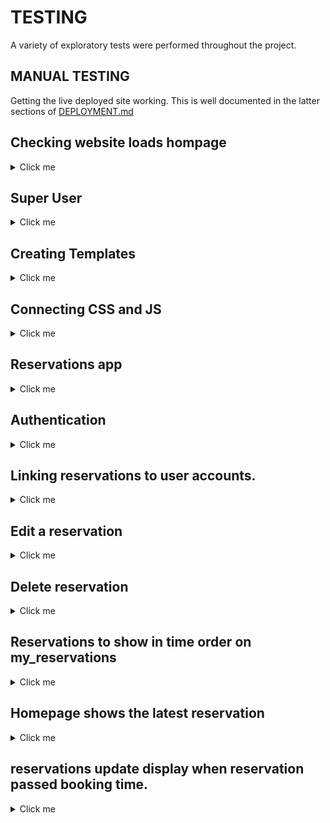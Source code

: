 # TESTING

A variety of exploratory tests were performed throughout the project.

## MANUAL TESTING

Getting the live deployed site working. This is well documented in the latter sections of [DEPLOYMENT.md](DEPLOYMENT.md)

## Checking website loads hompage

<details>
<summary>Click me</summary>

Add the following code to the home/views.py file. This tells the server to display "This is the homepage"

![01](docs/testing/01-load-home-page.png)

Add the following code to the elite_cuisine/urls.py file.

![env secret key](docs/testing/02-load-home-page.png)

Add the following code to the elite_cuisine/settings.py file to installed apps.

![env secret key](docs/testing/03-load-home-page.png)

Use command python3 manage.py runserver to check the home app is linked correctly.

![env secret key](docs/testing/04-load-home-page.png)

</details>

## Super User

<details>
<summary>Click me</summary>

When i originally tried to login as a superuser i recieved this error.

![Error](docs/testing/admin-test-01.png)

After using code institute support i had forgotten to add.

![CSFR](docs/testing/admin-test-02.png)

Admin login now functions correctly.

![Admin Page](docs/testing/admin-test-03.png)

</details>

## Creating Templates 

<details>
<summary>Click me</summary>

Create a top level directory to include your templates 

![Templates](docs/testing/templates-01.png)

connect the templates directory to *elite/settings.py*

![Templates](docs/testing/templates-02.png)

![Templates](docs/testing/templates-03.png)

Once the templates partials are populated. The server looks like this

![Templates](docs/testing/templates-04.png)

</details>

## Connecting CSS and JS

<details>
<summary>Click me</summary>

Connect the static directory to *elite/settings.py*.

![CSS](docs/testing/style01.png)

Create you style.css as shown at the top level.

![CSS](docs/testing/style02.png)

Edit head.html to load sytle sheet.

![CSS](docs/testing/style03.png)

I initally recieved the error below. After chaging *STATIC_URL = '/static/'* in elite/setting.py the style sheet connected.

![CSS](docs/testing/style04.png)

Server with backgorund colour.

![CSS](docs/testing/style05.png)

Create script.js in static directory.

![JS](docs/heroku_deployment/24-js.png)

Connect script.js to base.html.

![JS](docs/heroku_deployment/25-base.html.png)

Check server loads message in developer tools.

![JS](docs/heroku_deployment/26-jsmessage.png)

</details>

## Reservations app 

<details>
<summary>Click me</summary>

First I created the form to be able to submit a reservation and a success page

![Reservation form](docs/testing/reservations01.png)

![Success page](docs/testing/reservations02.png)

Now to create the link to the database. 

![Reservations in Admin page](docs/testing/reservations03.png)

And to style the admin display so it is clearer

![Saved reservation](docs/testing/reservations04.png)

### Testing reservation inputs 

multiple tests have been performed to check the reservations form works correctly.

- Phone number has to be numeric *The letter e can be entered into the IntergerField fo some reason. Maybe because e is a number *
- Date starts at todays date.
- time intervals are set to every 15 minutes
- Number of people is capped betweeen 1-8
- Email has to be an email because of EmailField

### Testing double booking 

THIS WILL BE DONE AT A LATER DATE.

</details>

## Authentication 

<details>
<summary>Click me</summary>

Check allauth working with nav links. Allauth did the hard work for signup/login/logout. Just had to configure navbar.html with Django templates to check authentication. A test account was created to check it worked.

 Not logged in shows this view:

![Not authenticated view](docs/testing/authentication01.png)

 signing up shows:

![Not authenticated view sign up](docs/testing/authentication02.png)

 Logged in shows:

![authenticated view](docs/testing/authentication03.png)

To make users log in before making a reservation. The following code was added:

![reservations/views.py](docs/testing/authentication04.png)

![elite/settings.py](docs/testing/authentication05.png)

Now when a non authenticated user trys to reserve they are redirected to log in page

</details>

## Linking reservations to user accounts.

<details>
<summary>Click me</summary>

This didn't go very well. I updated code to link the reservations:

![model code](docs/testing/authenticating_reservations01.png)

![view code](docs/testing/authenticating_reservations02.png)

After this i tried to migrate but forgot that now there are empty fields. I dropped my reservation database and created a new version. this threw an error when accessing the reservation model from the admin page:

![error code](docs/testing/authenticating_reservations03.png)

I contacted student support who advised me to change to the sqlite3 database from now on and remigrate to a postgreSQL databse later on when my models are finished.

To test that the users are connected to the reservation I now need to create some users, reservations and a html page called user_reservations to be able to view them. 

![user reservations displaying](docs/testing/authenticating_reservations04.png)

</details>

## Edit a reservation

<details>
<summary>Click me</summary>

Users can now edit reservations. 

![reservation in admin page](docs/testing/edit_reservation01.png)

![reservation in logged in user view](docs/testing/edit_reservation02.png)

![reservation edited using the edit function](docs/testing/edit_reservation03.png)

To allow me to edit the reservation I had to:

- Create an edit_reservation view to handle the request
- Update my reservation form to a ModelForm which allows it access the database. It needs to this because of the instance in the edit_reservation view that pre populates the information in the form. ModelForms need a class meta.
- Edit the my_reservation.html for loop that loads reservations to have an edit button that links to the unique reservation_id that django creates. 

</details>

## Delete reservation 

<details>
<summary>Click me</summary>

Users can now delete reservations 

Multiple reservation for one user

![reservation in my reservations](docs/testing/delete_reservation01.png)

When pressing delete user is linked to delete confirmation page 

![reservation delete page](docs/testing/delete_reservation02.png)

When pressing confirm user is redirected to my_reservations and the reervations is deleted.

![reservation deleted](docs/testing/delete_reservation03.png)

The admin page shows the reservation was successfully deleted form the database

![reservation deleted in admin page](docs/testing/delete_reservation04.png)

</details>

## Reservations to show in time order on my_reservations

<details>
<summary>Click me</summary>

Reservations now show in time order

![my reservations in time order](docs/testing/reservation_order01.png)

</details>

## Homepage shows the latest reservation

<details>
<summary>Click me</summary>

logged in users without next reservation see:

![hompepage blank reservation](docs/testing/homepage_reservations01.png)

logged in users with a reservation see: 

![hompepage next reservation](docs/testing/homepage_reservations02.png)

Non logged in users see:

![non logged in user homepage](docs/testing/homepage_reservations03.png)

</details>

## reservations update display when reservation passed booking time.

<details>
<summary>Click me</summary>

A user has this booking. I need to wait and see if their booking updates to their next reservation after the time slot has passed.

![near expiration booking](docs/testing/expired_reservations01.png)

- The reservation does not remove when the time is passed. this will be the next thing to focus on. 

- my_reservations updated for deleting expired reservations. 

![expired reservation deleted](docs/testing/expired_reservations02.png)

</details>